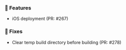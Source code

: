 ### 🚀 Features

- iOS deployment (PR: #267)

### 🐛 Fixes

- Clear temp build directory before building (PR: #278)

